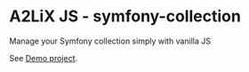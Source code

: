 # A2LiX JS - symfony-collection

Manage your Symfony collection simply with vanilla JS

See [Demo project](https://github.com/a2lix/Demo).
